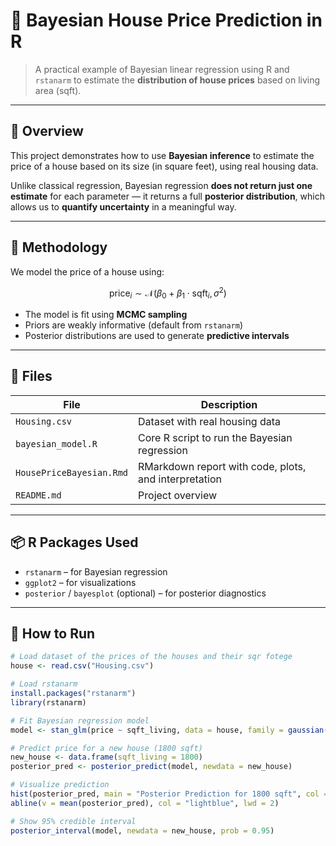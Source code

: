 # 🏡 Bayesian House Price Prediction in R

> A practical example of Bayesian linear regression using R and `rstanarm` to estimate the **distribution of house prices** based on living area (sqft).

---

## 📌 Overview

This project demonstrates how to use **Bayesian inference** to estimate the price of a house based on its size (in square feet), using real housing data.

Unlike classical regression, Bayesian regression **does not return just one estimate** for each parameter — it returns a full **posterior distribution**, which allows us to **quantify uncertainty** in a meaningful way.

---

## 🧠 Methodology

We model the price of a house using:

$$
\text{price}_i \sim \mathcal{N}(\beta_0 + \beta_1 \cdot \text{sqft}_i, \sigma^2)
$$


- The model is fit using **MCMC sampling**
- Priors are weakly informative (default from `rstanarm`)
- Posterior distributions are used to generate **predictive intervals**

---

## 📁 Files

| File | Description |
|------|-------------|
| `Housing.csv` | Dataset with real housing data |
| `bayesian_model.R` | Core R script to run the Bayesian regression |
| `HousePriceBayesian.Rmd` | RMarkdown report with code, plots, and interpretation |
| `README.md` | Project overview |

---

## 📦 R Packages Used

- `rstanarm` – for Bayesian regression
- `ggplot2` – for visualizations
- `posterior` / `bayesplot` (optional) – for posterior diagnostics

---

## 🚀 How to Run

```r
# Load dataset of the prices of the houses and their sqr fotege 
house <- read.csv("Housing.csv")

# Load rstanarm
install.packages("rstanarm")
library(rstanarm)

# Fit Bayesian regression model
model <- stan_glm(price ~ sqft_living, data = house, family = gaussian())

# Predict price for a new house (1800 sqft)
new_house <- data.frame(sqft_living = 1800)
posterior_pred <- posterior_predict(model, newdata = new_house)

# Visualize prediction
hist(posterior_pred, main = "Posterior Prediction for 1800 sqft", col = "lightpink")
abline(v = mean(posterior_pred), col = "lightblue", lwd = 2)

# Show 95% credible interval
posterior_interval(model, newdata = new_house, prob = 0.95)

